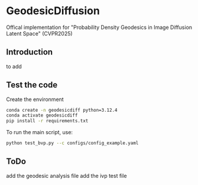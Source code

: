 # GeodesicDiffusion
Offical implementation for "Probability Density Geodesics in Image Diffusion Latent Space" (CVPR2025)

## Introduction
to add 

## Test the code
Create the environment
```bash
conda create -n geodesicdiff python=3.12.4
conda activate geodesicdiff
pip install -r requirements.txt
```

To run the main script, use:
```bash
python test_bvp.py --c configs/config_example.yaml
```

## ToDo 
add the geodesic analysis file
add the ivp test file